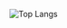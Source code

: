 ![Top Langs](https://github-readme-stats.vercel.app/api/top-langs/?username=bm-nova&layout=compact)

